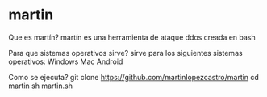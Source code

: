 # martin

Que es martín?
martín es una herramienta de ataque ddos
creada en bash


Para que sistemas operativos sirve?
sirve para los siguientes sistemas operativos:
Windows
Mac
Android 


Como se ejecuta?
git clone https://github.com/martinlopezcastro/martin
cd martin
sh martin.sh
